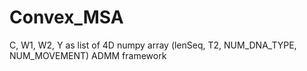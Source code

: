 # Convex_MSA

C, W1, W2, Y as list of 4D numpy array (lenSeq, T2, NUM_DNA_TYPE, NUM_MOVEMENT)
ADMM framework
